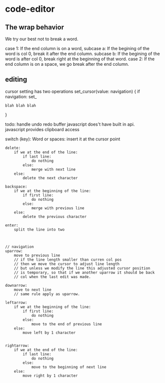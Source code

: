 # code-editor 


## The wrap behavior
We try our best not to break a word.

case 1: If the end column is on a word, 
    subcase a: If the begining of the word is col 0, break it after the end column.
    subcase b: If the begining of the word is after col 0, break right at the beginning of that word.
case 2: If the end column is on a space, we go break after the end column.

## editing

cursor setting has two operations
set_cursor(value: navigation) {
    if navigation:
        set_


    blah blah blah




}


todo: handle undo redo buffer
javascript does't have built in api.  
javascript provides clipboard access


switch (key): 
    Word or spaces:
        insert it at the cursor point

    delete:
        if we at the end of the line:
            if last line:
                do nothing
            else:
                merge with next line
        else:
            delete the next character

    backspace:
        if we at the beginning of the line:
            if first line:
                do nothing
            else:
                merge with previous line
        else:
            delete the previous character

    enter:
        split the line into two



    // navigation
    uparrow:
        move to previous line
        // if the line length smaller than curren col pos
        // then we move the cursor to adjust line length
        // but unless we modify the line this adjusted cursor position
        // is temporary, so that if we another uparrow it should be back
        // col when the last edit was made.

    downarrow:
        move to next line
        // same rule apply as uparrow.

    leftarrow:
        if we at the beginning of the line:
            if first line:
                do nothing
            else:
                move to the end of previous line
        else:
            move left by 1 character


    rightarrow:
        if we at the end of the line:
            if last line:
                do nothing
            else:
                move to the beginning of next line
        else:
            move right by 1 character
            